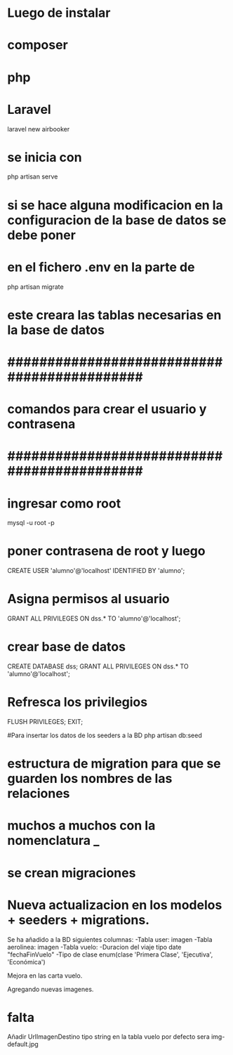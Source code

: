 # Luego de instalar 
# composer
# php
# Laravel

laravel new airbooker

# se inicia con 

php artisan serve

# si se hace alguna modificacion en la configuracion de la base de datos se debe poner

# en el fichero .env en la parte de 

php artisan migrate

# este creara las tablas necesarias en la base de datos

# ############################################ #
# comandos para crear el usuario y contrasena  #
# ############################################ #

# ingresar como root

mysql -u root -p

# poner contrasena de root y luego

CREATE USER 'alumno'@'localhost' IDENTIFIED BY 'alumno';

# Asigna permisos al usuario

GRANT ALL PRIVILEGES ON dss.* TO 'alumno'@'localhost';

# crear base de datos

CREATE DATABASE dss;
GRANT ALL PRIVILEGES ON dss.* TO 'alumno'@'localhost';


# Refresca los privilegios
FLUSH PRIVILEGES;
EXIT;

#Para insertar los datos de los seeders a la BD
php artisan db:seed


# estructura de migration para que se guarden los nombres de las relaciones
# muchos a muchos con la nomenclatura <tabla1>_<tabla2>


# se crean migraciones



 
# Nueva actualizacion en los modelos + seeders + migrations.
Se ha añadido a la BD siguientes columnas:
-Tabla user: imagen
-Tabla aerolinea: imagen
-Tabla vuelo: 
-Duracion del viaje tipo date  "fechaFinVuelo"
-Tipo de clase enum(clase 'Primera Clase', 'Ejecutiva', 'Económica')

Mejora en las carta vuelo.

Agregando nuevas imagenes.


# falta
Añadir UrlImagenDestino tipo string en la tabla vuelo por defecto sera img-default.jpg
